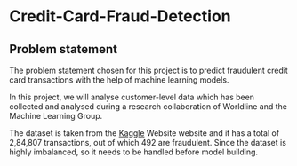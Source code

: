 # Credit-Card-Fraud-Detection
## Problem statement
The problem statement chosen for this project is to predict fraudulent credit card transactions with the help of machine learning models.

In this project, we will analyse customer-level data which has been collected and analysed during a research collaboration of Worldline and the Machine Learning Group.

The dataset is taken from the [Kaggle](https://www.kaggle.com/) Website website and it has a total of 2,84,807 transactions, out of which 492 are fraudulent. Since the dataset is highly imbalanced, so it needs to be handled before model building.

